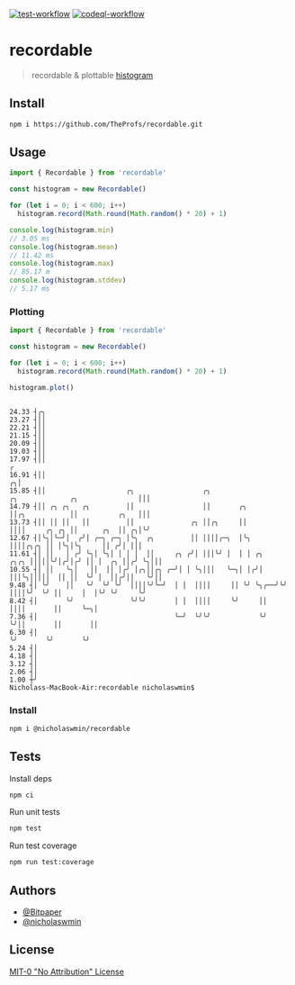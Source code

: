 [![test-workflow][test-badge]][test-workflow] [![codeql-workflow][codeql-badge]][codeql-workflow]

# recordable

> recordable & plottable [histogram][histogram]

## Install

```bash
npm i https://github.com/TheProfs/recordable.git
```

## Usage

```js
import { Recordable } from 'recordable'

const histogram = new Recordable()

for (let i = 0; i < 600; i++)
  histogram.record(Math.round(Math.random() * 20) + 1)

console.log(histogram.min)
// 3.05 ms
console.log(histogram.mean)
// 11.42 ms
console.log(histogram.max)
// 85.17 m
console.log(histogram.stddev)
// 5.17 ms
```

### Plotting

```js
import { Recordable } from 'recordable'

const histogram = new Recordable()

for (let i = 0; i < 600; i++)
  histogram.record(Math.round(Math.random() * 20) + 1)

histogram.plot()
```

```console

24.33 ┤╭╮
23.27 ┤││
22.21 ┤││
21.15 ┤││
20.09 ┤││
19.03 ┤││
17.97 ┤││                                                                                                 ╭
16.91 ┤││                                                                                               ╭╮│
15.85 ┤││                    ╭╮                 ╭╮                      ╭╮             ╭╮               │││
14.79 ┤││ ╭╮ ╭╮   ╭╮         ││                 ││       ╭╮             ││╭╮           ││          ╭╮   │││
13.73 ┤││ ││ ││   ││         ││              ╭╮ ││╭╮     ││             ││││     ╭╮ ╭╮ ││      ╭╮  ││ ╭╮│╰╯
12.67 ┤│╰╮│╰─╯│  ╭╯│ ╭─╮ ╭─╮ │╰╮  ╭╮         ││ ││││╭─╮  │╰╮            ││││╭╮╭╮ ││ │╰╮│╰╮     ││ ╭╯│ │││
11.61 ┤│ ││   │ ╭╯ ╰╮│ ╰╮│ │ │ │  ││     ╭╮ ╭╯│ │││╰╯ │  │ │ ╭╮    ╭╮╭╮ │││││╰╯│╭╯│╭╯ ││ │  ╭╮ ││╭╯ ╰╮│││
10.55 ┤│ ││   ╰╮│   ││  ││ │╭╯ │╭╮││╭╮ ╭─╯│ │ ╰╮│││   ╰─╮│ │╭╯│    │││╰╮│││││  ││ ││  ╰╯ │  ││╭╯││   ╰╯││
9.48 ┤│ ╰╯    ││   ╰╯  ╰╯ ╰╯  ││││╰╯╰─╯  │ │  ││││     ││ ╰╯ ╰╮╭──╯╰╯ ││││╰╯  ╰╯ ││     │  │╰╯ ╰╯     ╰╯
8.42 ┤│       ╰╯              ╰╯╰╯       │ │  ││││     ╰╯     ││      ││││       ││     ╰─╮│
7.36 ┤│                                  ╰─╯  ╰╯╰╯            ╰╯      ╰╯││       ││       ││
6.30 ┤│                                                                 ╰╯       ╰╯       ╰╯
5.24 ┤│
4.18 ┤│
3.12 ┤│
2.06 ┤│
1.00 ┼╯
Nicholass-MacBook-Air:recordable nicholaswmin$

```

### Install

```bash
npm i @nicholaswmin/recordable
```

## Tests

Install deps

```bash
npm ci
```

Run unit tests

```bash
npm test
```

Run test coverage

```bash
npm run test:coverage
```

## Authors

- [@Bitpaper][profs]
- [@nicholaswmin][nicholaswmin]

## License

[MIT-0 "No Attribution" License][license]

[test-badge]: https://github.com/TheProfs/recordable/actions/workflows/test:unit.yml/badge.svg
[test-workflow]: https://github.com/TheProfs/recordable/actions/workflows/test:unit.yml

[codeql-badge]: https://github.com/TheProfs/recordable/actions/workflows/codeql.yml/badge.svg
[codeql-workflow]: https://github.com/TheProfs/recordable/actions/workflows/codeql.yml

[histogram]: https://en.wikipedia.org/wiki/Histogram
[profs]: https://github.com/TheProfs
[nicholaswmin]: https://github.com/nicholaswmin
[license]: ./LICENSE
